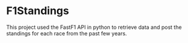 # F1Standings
This project used the FastF1 API in python to retrieve data and post the standings for each race from the past few years.
